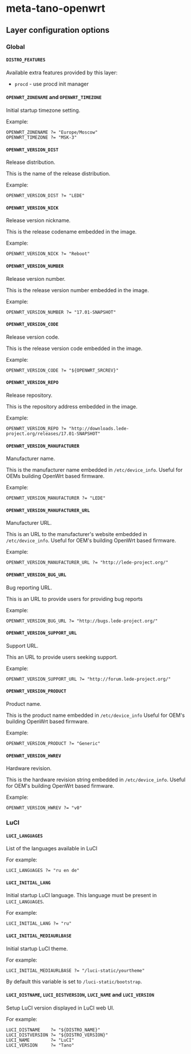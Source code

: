 # meta-tano-openwrt

## Layer configuration options

### Global

#### `DISTRO_FEATURES`

Available extra features provided by this layer:
- `procd` - use procd init manager

#### `OPENWRT_ZONENAME` and `OPENWRT_TIMEZONE`

Initial startup timezone setting.

Example:
```
OPENWRT_ZONENAME ?= "Europe/Moscow"
OPENWRT_TIMEZONE ?= "MSK-3"
```

#### `OPENWRT_VERSION_DIST`

Release distribution.

This is the name of the release distribution.

Example:
```
OPENWRT_VERSION_DIST ?= "LEDE"
```

#### `OPENWRT_VERSION_NICK`

Release version nickname.

This is the release codename embedded in the image.

Example:
```
OPENWRT_VERSION_NICK ?= "Reboot"
```

#### `OPENWRT_VERSION_NUMBER`

Release version number.

This is the release version number embedded in the image.

Example:
```
OPENWRT_VERSION_NUMBER ?= "17.01-SNAPSHOT"
```

#### `OPENWRT_VERSION_CODE`

Release version code.

This is the release version code embedded in the image.

Example:
```
OPENWRT_VERSION_CODE ?= "${OPENWRT_SRCREV}"
```

#### `OPENWRT_VERSION_REPO`

Release repository.

This is the repository address embedded in the image.

Example:
```
OPENWRT_VERSION_REPO ?= "http://downloads.lede-project.org/releases/17.01-SNAPSHOT"
```

#### `OPENWRT_VERSION_MANUFACTURER`

Manufacturer name.

This is the manufacturer name embedded in `/etc/device_info`.
Useful for OEMs building OpenWrt based firmware.

Example:
```
OPENWRT_VERSION_MANUFACTURER ?= "LEDE"
```

#### `OPENWRT_VERSION_MANUFACTURER_URL`

Manufacturer URL.

This is an URL to the manufacturer's website embedded in `/etc/device_info`.
Useful for OEM's building OpenWrt based firmware.

Example:
```
OPENWRT_VERSION_MANUFACTURER_URL ?= "http://lede-project.org/"
```

#### `OPENWRT_VERSION_BUG_URL`

Bug reporting URL.

This is an URL to provide users for providing bug reports

Example:
```
OPENWRT_VERSION_BUG_URL ?= "http://bugs.lede-project.org/"
```

#### `OPENWRT_VERSION_SUPPORT_URL`

Support URL.

This an URL to provide users seeking support.

Example:
```
OPENWRT_VERSION_SUPPORT_URL ?= "http://forum.lede-project.org/"
```

#### `OPENWRT_VERSION_PRODUCT`

Product name.

This is the product name embedded in `/etc/device_info`
Useful for OEM's building OpenWrt based firmware.

Example:
```
OPENWRT_VERSION_PRODUCT ?= "Generic"
```

#### `OPENWRT_VERSION_HWREV`

Hardware revision.

This is the hardware revision string embedded in `/etc/device_info`.
Useful for OEM's building OpenWrt based firmware.

Example:
```
OPENWRT_VERSION_HWREV ?= "v0"
```


### LuCI

#### `LUCI_LANGUAGES`

List of the languages available in LuCI

For example:
```
LUCI_LANGUAGES ?= "ru en de"
```

#### `LUCI_INITIAL_LANG`

Initial startup LuCI language. This language must be present in `LUCI_LANGUAGES`.

For example:
```
LUCI_INITIAL_LANG ?= "ru"
```

#### `LUCI_INITIAL_MEDIAURLBASE`

Initial startup LuCI theme.

For example:
```
LUCI_INITIAL_MEDIAURLBASE ?= "/luci-static/yourtheme"
```

By default this variable is set to `/luci-static/bootstrap`.

#### `LUCI_DISTNAME`, `LUCI_DISTVERSION`, `LUCI_NAME` and `LUCI_VERSION`

Setup LuCI version displayed in LuCI web UI.

For example:
```
LUCI_DISTNAME    ?= "${DISTRO_NAME}"
LUCI_DISTVERSION ?= "${DISTRO_VERSION}"
LUCI_NAME        ?= "LuCI"
LUCI_VERSION     ?= "Tano"
```
